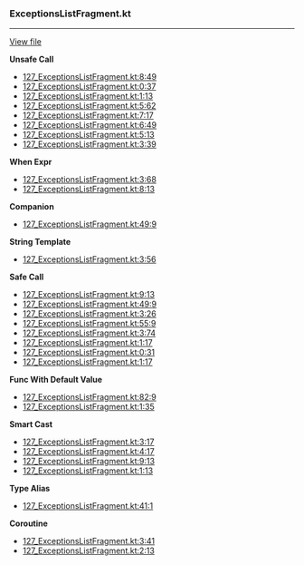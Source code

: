 ### ExceptionsListFragment.kt
---
[View file](files/127_ExceptionsListFragment.kt)

**Unsafe Call**

 - [127_ExceptionsListFragment.kt:8:49](files/127_ExceptionsListFragment.kt#L8:)
 - [127_ExceptionsListFragment.kt:0:37](files/127_ExceptionsListFragment.kt#L0:)
 - [127_ExceptionsListFragment.kt:1:13](files/127_ExceptionsListFragment.kt#L1:)
 - [127_ExceptionsListFragment.kt:5:62](files/127_ExceptionsListFragment.kt#L5:)
 - [127_ExceptionsListFragment.kt:7:17](files/127_ExceptionsListFragment.kt#L7:)
 - [127_ExceptionsListFragment.kt:6:49](files/127_ExceptionsListFragment.kt#L6:)
 - [127_ExceptionsListFragment.kt:5:13](files/127_ExceptionsListFragment.kt#L5:)
 - [127_ExceptionsListFragment.kt:3:39](files/127_ExceptionsListFragment.kt#L3:)

**When Expr**

 - [127_ExceptionsListFragment.kt:3:68](files/127_ExceptionsListFragment.kt#L3:)
 - [127_ExceptionsListFragment.kt:8:13](files/127_ExceptionsListFragment.kt#L8:)

**Companion**

 - [127_ExceptionsListFragment.kt:49:9](files/127_ExceptionsListFragment.kt#L49)

**String Template**

 - [127_ExceptionsListFragment.kt:3:56](files/127_ExceptionsListFragment.kt#L3:)

**Safe Call**

 - [127_ExceptionsListFragment.kt:9:13](files/127_ExceptionsListFragment.kt#L9:)
 - [127_ExceptionsListFragment.kt:49:9](files/127_ExceptionsListFragment.kt#L49)
 - [127_ExceptionsListFragment.kt:3:26](files/127_ExceptionsListFragment.kt#L3:)
 - [127_ExceptionsListFragment.kt:55:9](files/127_ExceptionsListFragment.kt#L55)
 - [127_ExceptionsListFragment.kt:3:74](files/127_ExceptionsListFragment.kt#L3:)
 - [127_ExceptionsListFragment.kt:1:17](files/127_ExceptionsListFragment.kt#L1:)
 - [127_ExceptionsListFragment.kt:0:31](files/127_ExceptionsListFragment.kt#L0:)
 - [127_ExceptionsListFragment.kt:1:17](files/127_ExceptionsListFragment.kt#L1:)

**Func With Default Value**

 - [127_ExceptionsListFragment.kt:82:9](files/127_ExceptionsListFragment.kt#L82)
 - [127_ExceptionsListFragment.kt:1:35](files/127_ExceptionsListFragment.kt#L1:)

**Smart Cast**

 - [127_ExceptionsListFragment.kt:3:17](files/127_ExceptionsListFragment.kt#L3:)
 - [127_ExceptionsListFragment.kt:4:17](files/127_ExceptionsListFragment.kt#L4:)
 - [127_ExceptionsListFragment.kt:9:13](files/127_ExceptionsListFragment.kt#L9:)
 - [127_ExceptionsListFragment.kt:1:13](files/127_ExceptionsListFragment.kt#L1:)

**Type Alias**

 - [127_ExceptionsListFragment.kt:41:1](files/127_ExceptionsListFragment.kt#L41)

**Coroutine**

 - [127_ExceptionsListFragment.kt:3:41](files/127_ExceptionsListFragment.kt#L3:)
 - [127_ExceptionsListFragment.kt:2:13](files/127_ExceptionsListFragment.kt#L2:)
